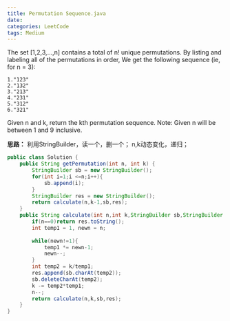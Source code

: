 ```yaml
---
title: Permutation Sequence.java
date: 
categories: LeetCode
tags: Medium
---
```

The set [1,2,3,…,n] contains a total of n! unique permutations.
By listing and labeling all of the permutations in order,
We get the following sequence (ie, for n = 3):

	1."123"
	2."132"
	3."213"
	4."231"
	5."312"
	6."321"
Given n and k, return the kth permutation sequence.
Note: Given n will be between 1 and 9 inclusive.
<!-- more -->
**思路：**
利用StringBuilder，读一个，删一个；
n,k动态变化，递归；
``` java
public class Solution {
    public String getPermutation(int n, int k) {
        StringBuilder sb = new StringBuilder();
		for(int i=1;i <=n;i++){
			sb.append(i);
		}
		StringBuilder res = new StringBuilder();
		return calculate(n,k-1,sb,res);
    }
	public String calculate(int n,int k,StringBuilder sb,StringBuilder res){
		if(n==0)return res.toString();
		int temp1 = 1, newn = n;
		
		while(newn!=1){
			temp1 *= newn-1;
			newn--;
		}
		int temp2 = k/temp1;
		res.append(sb.charAt(temp2));
		sb.deleteCharAt(temp2);
		k -= temp2*temp1;
		n--;
		return calculate(n,k,sb,res);
	}
}
``` 

